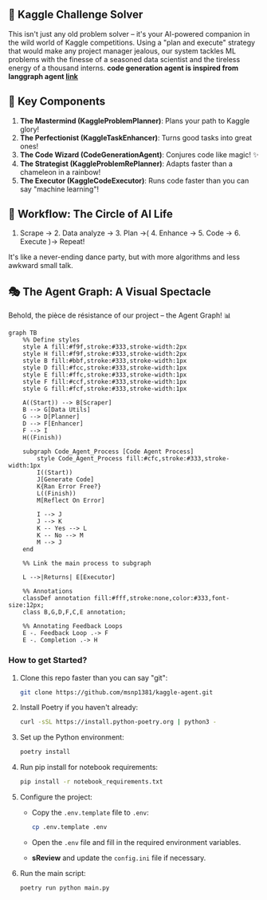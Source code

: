 ## 🌟 Kaggle Challenge Solver

This isn't just any old problem solver – it's your AI-powered companion in the wild world of Kaggle competitions. Using a "plan and execute" strategy that would make any project manager jealous, our system tackles ML problems with the finesse of a seasoned data scientist and the tireless energy of a thousand interns. **code generation agent is inspired from langgraph agent [<u>link</u>](https://blog.langchain.dev/code-execution-with-langgraph/)**

## 🧠 Key Components

1. **The Mastermind (KaggleProblemPlanner)**: Plans your path to Kaggle glory!
2. **The Perfectionist (KaggleTaskEnhancer)**: Turns good tasks into great ones!
3. **The Code Wizard (CodeGenerationAgent)**: Conjures code like magic! ✨
4. **The Strategist (KaggleProblemRePlanner)**: Adapts faster than a chameleon in a rainbow!
5. **The Executor (KaggleCodeExecutor)**: Runs code faster than you can say "machine learning"!

## 🔄 Workflow: The Circle of AI Life

1. Scrape → 2. Data analyze → 3. Plan →( 4. Enhance → 5. Code → 6. Execute )→ Repeat!

It's like a never-ending dance party, but with more algorithms and less awkward small talk.

## 🎭 The Agent Graph: A Visual Spectacle

Behold, the pièce de résistance of our project – the Agent Graph! 📊

```mermaid
graph TB
    %% Define styles
    style A fill:#f9f,stroke:#333,stroke-width:2px
    style H fill:#f9f,stroke:#333,stroke-width:2px
    style B fill:#bbf,stroke:#333,stroke-width:1px
    style D fill:#fcc,stroke:#333,stroke-width:1px
    style E fill:#ffc,stroke:#333,stroke-width:1px
    style F fill:#ccf,stroke:#333,stroke-width:1px
    style G fill:#fcf,stroke:#333,stroke-width:1px

    A((Start)) --> B[Scraper]
    B --> G[Data Utils]
    G --> D[Planner]
    D --> F[Enhancer]
    F --> I
    H((Finish))

    subgraph Code_Agent_Process [Code Agent Process]
        style Code_Agent_Process fill:#cfc,stroke:#333,stroke-width:1px
        I((Start))
        J[Generate Code]
        K{Ran Error Free?}
        L((Finish))
        M[Reflect On Error]

        I --> J
        J --> K
        K -- Yes --> L
        K -- No --> M
        M --> J
    end

    %% Link the main process to subgraph

    L -->|Returns| E[Executor]

    %% Annotations
    classDef annotation fill:#fff,stroke:none,color:#333,font-size:12px;
    class B,G,D,F,C,E annotation;

    %% Annotating Feedback Loops
    E -. Feedback Loop .-> F
    E -. Completion .-> H

```

### How to get Started?

1. Clone this repo faster than you can say "git":

   ```bash
   git clone https://github.com/msnp1381/kaggle-agent.git
   ```

2. Install Poetry if you haven't already:

   ```bash
   curl -sSL https://install.python-poetry.org | python3 -
   ```

3. Set up the Python environment:

   ```bash
   poetry install
   ```

4. Run pip install for notebook requirements:

    ```bash
    pip install -r notebook_requirements.txt 
    ```

5. Configure the project:

   - Copy the `.env.template` file to `.env`:

     ```bash
     cp .env.template .env
     ```

   - Open the `.env` file and fill in the required environment variables.
   - **sReview** and update the `config.ini` file if necessary.

5. Run the main script:

   ```bash
   poetry run python main.py
   ```

